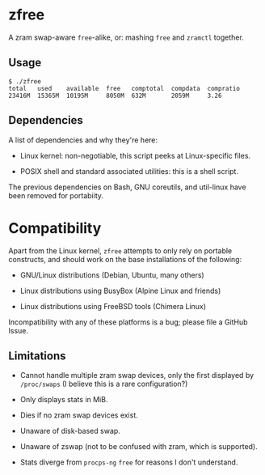 # zfree

A zram swap-aware `free`-alike, or: mashing `free` and `zramctl` together.

## Usage

```console
$ ./zfree
total   used    available  free   comptotal  compdata  compratio
23416M  15365M  10195M     8050M  632M       2059M     3.26
```

## Dependencies

A list of dependencies and why they're here:

* Linux kernel: non-negotiable, this script peeks at Linux-specific files.

* POSIX shell and standard associated utilities: this is a shell script.

The previous dependencies on Bash, GNU coreutils, and util-linux have
been removed for portabiity.

# Compatibility

Apart from the Linux kernel, `zfree` attempts to only rely on
portable constructs, and should work on the base installations
of the following:

* GNU/Linux distributions (Debian, Ubuntu, many others)

* Linux distributions using BusyBox (Alpine Linux and friends)

* Linux distributions using FreeBSD tools (Chimera Linux)

Incompatibility with any of these platforms is a bug;
please file a GitHub Issue.

## Limitations

* Cannot handle multiple zram swap devices, only the first displayed
  by `/proc/swaps` (I believe this is a rare configuration?)

* Only displays stats in MiB.

* Dies if no zram swap devices exist.

* Unaware of disk-based swap.

* Unaware of zswap (not to be confused with zram, which is supported).

* Stats diverge from `procps-ng` `free` for reasons I don't understand.
